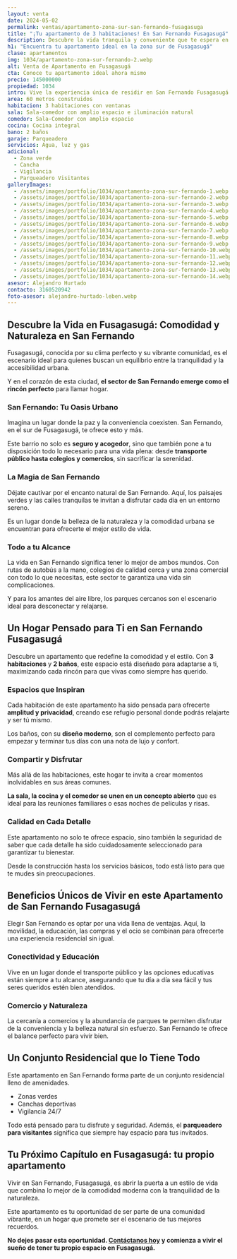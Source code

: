 ```yaml
---
layout: venta
date: 2024-05-02
permalink: ventas/apartamento-zona-sur-san-fernando-fusagasuga
title: "¡Tu apartamento de 3 habitaciones! En San Fernando Fusagasugá"
description: Descubre la vida tranquila y conveniente que te espera en Fusagasugá con este apartamento en San Fernando. Disponible ahora. ¡Ven a conocerlo!
h1: "Encuentra tu apartamento ideal en la zona sur de Fusagasugá"
clase: apartamentos
img: 1034/apartamento-zona-sur-fernando-2.webp
alt: Venta de Apartamento en Fusagasugá
cta: Conoce tu apartamento ideal ahora mismo
precio: 145000000
propiedad: 1034
intro: Vive la experiencia única de residir en San Fernando Fusagasugá
area: 60 metros construidos
habitacion: 3 habitaciones con ventanas
sala: Sala-comedor con amplio espacio e iluminación natural
comedor: Sala-Comedor con amplio espacio
cocina: Cocina integral
bano: 2 baños 
garaje: Parqueadero 
servicios: Agua, luz y gas
adicional:
  - Zona verde
  - Cancha 
  - Vigilancia
  - Parqueadero Visitantes
galleryImages:
  - /assets/images/portfolio/1034/apartamento-zona-sur-fernando-1.webp
  - /assets/images/portfolio/1034/apartamento-zona-sur-fernando-2.webp
  - /assets/images/portfolio/1034/apartamento-zona-sur-fernando-3.webp
  - /assets/images/portfolio/1034/apartamento-zona-sur-fernando-4.webp
  - /assets/images/portfolio/1034/apartamento-zona-sur-fernando-5.webp
  - /assets/images/portfolio/1034/apartamento-zona-sur-fernando-6.webp
  - /assets/images/portfolio/1034/apartamento-zona-sur-fernando-7.webp
  - /assets/images/portfolio/1034/apartamento-zona-sur-fernando-8.webp
  - /assets/images/portfolio/1034/apartamento-zona-sur-fernando-9.webp
  - /assets/images/portfolio/1034/apartamento-zona-sur-fernando-10.webp
  - /assets/images/portfolio/1034/apartamento-zona-sur-fernando-11.webp
  - /assets/images/portfolio/1034/apartamento-zona-sur-fernando-12.webp
  - /assets/images/portfolio/1034/apartamento-zona-sur-fernando-13.webp
  - /assets/images/portfolio/1034/apartamento-zona-sur-fernando-14.webp
asesor: Alejandro Hurtado
contacto: 3160520942
foto-asesor: alejandro-hurtado-leben.webp
---
```


## Descubre la Vida en Fusagasugá: Comodidad y Naturaleza en San Fernando

Fusagasugá, conocida por su clima perfecto y su vibrante comunidad, es el escenario ideal para quienes buscan un equilibrio entre la tranquilidad y la accesibilidad urbana.

Y en el corazón de esta ciudad, **el sector de San Fernando emerge como el rincón perfecto** para llamar hogar.

### San Fernando: Tu Oasis Urbano

Imagina un lugar donde la paz y la conveniencia coexisten. San Fernando, en el sur de Fusagasugá, te ofrece esto y más.

Este barrio no solo es **seguro y acogedor**, sino que también pone a tu disposición todo lo necesario para una vida plena: desde **transporte público hasta colegios y comercios**, sin sacrificar la serenidad.

### La Magia de San Fernando

Déjate cautivar por el encanto natural de San Fernando. Aquí, los paisajes verdes y las calles tranquilas te invitan a disfrutar cada día en un entorno sereno.

Es un lugar donde la belleza de la naturaleza y la comodidad urbana se encuentran para ofrecerte el mejor estilo de vida.

### Todo a tu Alcance

La vida en San Fernando significa tener lo mejor de ambos mundos. Con rutas de autobús a la mano, colegios de calidad cerca y una zona comercial con todo lo que necesitas, este sector te garantiza una vida sin complicaciones.

Y para los amantes del aire libre, los parques cercanos son el escenario ideal para desconectar y relajarse.

## Un Hogar Pensado para Ti en San Fernando Fusagasugá

Descubre un apartamento que redefine la comodidad y el estilo. Con **3 habitaciones** y **2 baños**, este espacio está diseñado para adaptarse a ti, maximizando cada rincón para que vivas como siempre has querido.

### Espacios que Inspiran

Cada habitación de este apartamento ha sido pensada para ofrecerte **amplitud y privacidad**, creando ese refugio personal donde podrás relajarte y ser tú mismo.

Los baños, con su **diseño moderno**, son el complemento perfecto para empezar y terminar tus días con una nota de lujo y confort.

### Compartir y Disfrutar

Más allá de las habitaciones, este hogar te invita a crear momentos inolvidables en sus áreas comunes.

**La sala, la cocina y el comedor se unen en un concepto abierto** que es ideal para las reuniones familiares o esas noches de películas y risas.

### Calidad en Cada Detalle

Este apartamento no solo te ofrece espacio, sino también la seguridad de saber que cada detalle ha sido cuidadosamente seleccionado para garantizar tu bienestar.

Desde la construcción hasta los servicios básicos, todo está listo para que te mudes sin preocupaciones.

## Beneficios Únicos de Vivir en este Apartamento de San Fernando Fusagasugá

Elegir San Fernando es optar por una vida llena de ventajas. Aquí, la movilidad, la educación, las compras y el ocio se combinan para ofrecerte una experiencia residencial sin igual.

### Conectividad y Educación

Vive en un lugar donde el transporte público y las opciones educativas están siempre a tu alcance, asegurando que tu día a día sea fácil y tus seres queridos estén bien atendidos.

### Comercio y Naturaleza

La cercanía a comercios y la abundancia de parques te permiten disfrutar de la conveniencia y la belleza natural sin esfuerzo. San Fernando te ofrece el balance perfecto para vivir bien.

## Un Conjunto Residencial que lo Tiene Todo

Este apartamento en San Fernando forma parte de un conjunto residencial lleno de amenidades. 

* Zonas verdes 
* Canchas deportivas
* Vigilancia 24/7

Todo está pensado para tu disfrute y seguridad. Además, el **parqueadero para visitantes** significa que siempre hay espacio para tus invitados.

## Tu Próximo Capítulo en Fusagasugá: tu propio apartamento

Vivir en San Fernando, Fusagasugá, es abrir la puerta a un estilo de vida que combina lo mejor de la comodidad moderna con la tranquilidad de la naturaleza.

Este apartamento es tu oportunidad de ser parte de una comunidad vibrante, en un hogar que promete ser el escenario de tus mejores recuerdos.

**No dejes pasar esta oportunidad. [Contáctanos hoy](#asesor) y comienza a vivir el sueño de tener tu propio espacio en Fusagasugá.**
